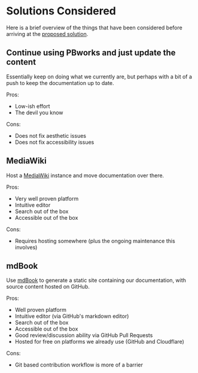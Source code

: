 # Solutions Considered

Here is a brief overview of the things that have been considered before arriving at the [proposed solution](./proposed_solution/).

## Continue using PBworks and just update the content

Essentially keep on doing what we currently are, but perhaps with a bit of a push to keep the documentation up to date.

Pros:

- Low-ish effort
- The devil you know

Cons:

- Does not fix aesthetic issues
- Does not fix accessibility issues

## MediaWiki

Host a [MediaWiki](https://www.mediawiki.org/wiki/MediaWiki) instance and move documentation over there.

Pros:

- Very well proven platform
- Intuitive editor
- Search out of the box
- Accessible out of the box

Cons:

- Requires hosting somewhere (plus the ongoing maintenance this involves)

## mdBook

Use [mdBook](https://github.com/rust-lang/mdBook) to generate a static site containing our documentation, with source content hosted on GitHub.

Pros:

- Well proven platform
- Intuitive editor (via GitHub's markdown editor)
- Search out of the box
- Accessible out of the box
- Good review/discussion ability via GitHub Pull Requests
- Hosted for free on platforms we already use (GitHub and Cloudflare)

Cons:

- Git based contribution workflow is more of a barrier
